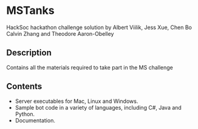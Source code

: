 # MSTanks
HackSoc hackathon challenge solution by Albert Viilik, Jess Xue, Chen Bo Calvin Zhang and Theodore Aaron-Obelley

## Description

Contains all the materials required to take part in the MS challenge

## Contents


* Server executables for Mac, Linux and Windows.
* Sample bot code in a variety of languages, including C#, Java and Python.
* Documentation.
